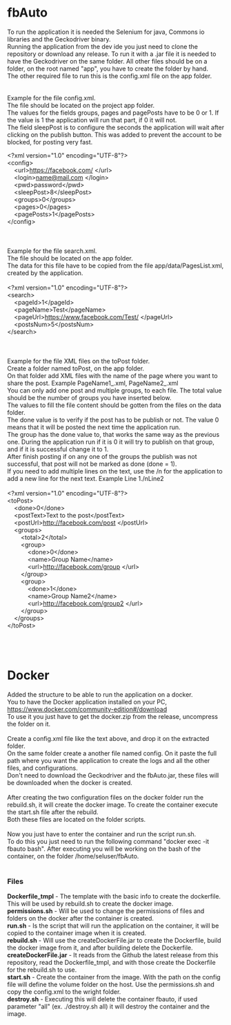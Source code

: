 # fbAuto


To run the application it is needed the Selenium for java, Commons io libraries and the Geckodriver binary. <br>
Running the application from the dev ide you just need to clone the repository or download any release. 
To run it with a .jar file it is needed to have the Geckodriver on the same folder. All other files should be on a folder, on the root named "app", you have to create the folder by hand. <br> 
The other required file to run this is the config.xml file on the app folder. <br><br><br> 
Example for the file
config.xml. <br>
The file should be located on the project app folder. <br>
The values for the fields groups, pages and pagePosts have to be 0 or 1. If the value is 1 the application will run that part, if 0 it will not. <br>
The field sleepPost is to configure the seconds the application will wait after clicking on the publish button. This was added to prevent the account to be blocked, for posting very fast.

\<?xml version="1.0" encoding="UTF-8"?> <br>
\<config> </br>
&nbsp;&nbsp;&nbsp;&nbsp;\<url>https://facebook.com/ \</url> <br>
&nbsp;&nbsp;&nbsp;&nbsp;\<login>name@mail.com \</login> <br>
&nbsp;&nbsp;&nbsp;&nbsp;\<pwd>password\</pwd> <br> 
&nbsp;&nbsp;&nbsp;&nbsp;\<sleepPost>8\</sleepPost> <br> 
&nbsp;&nbsp;&nbsp;&nbsp;\<groups>0\</groups> <br> 
&nbsp;&nbsp;&nbsp;&nbsp;\<pages>0\</pages> <br> 
&nbsp;&nbsp;&nbsp;&nbsp;\<pagePosts>1\</pagePosts> <br> 
\</config>
<br>
<br>
<br>
<br>
Example for the file search.xml. <br>
The file should be located on the app folder. <br>
The data for this file have to be copied from the file app/data/PagesList.xml, created by the application. <br><br>
\<?xml version="1.0" encoding="UTF-8"?> <br>
\<search> <br>
&nbsp;&nbsp;&nbsp;&nbsp;\<pageId>1\</pageId> <br>
&nbsp;&nbsp;&nbsp;&nbsp;\<pageName>Test\</pageName> <br>
&nbsp;&nbsp;&nbsp;&nbsp;\<pageUrl>https://www.facebook.com/Test/ \</pageUrl> <br>
&nbsp;&nbsp;&nbsp;&nbsp;\<postsNum>5\</postsNum> <br>
\</search>
<br>
<br>
<br>
<br>
Example for the file XML files on the toPost folder. <br>
Create a folder named toPost, on the app folder. <br>
On that folder add XML files with the name of the page where you want to share the post. Example PageName1_.xml, PageName2_.xml <br>
You can only add one post and multiple groups, to each file. The total value should be the number of groups you have inserted below. <br>
The values to fill the file content should be gotten from the files on the data folder. <br>
The done value is to verify if the post has to be publish or not. The value 0 means that it will be posted the next time the application run. <br>
The group has the done value to, that works the same way as the previous one. During the application run if it is 0 it will try to publish on that group, and if it is successful change it to 1. <br>
After finish posting if on any one of the groups the publish was not successful, that post will not be marked as done (done = 1). <br>
If you need to add multiple lines on the text, use the /n for the application to add a new line for the next text. Example Line 1./nLine2
<br>
<br>
\<?xml version="1.0" encoding="UTF-8"?> <br>
\<toPost> <br>
&nbsp;&nbsp;&nbsp;&nbsp;\<done>0\</done> <br>
&nbsp;&nbsp;&nbsp;&nbsp;\<postText>Text to the post\</postText> <br>
&nbsp;&nbsp;&nbsp;&nbsp;\<postUrl>http://facebook.com/post \</postUrl> <br>
&nbsp;&nbsp;&nbsp;&nbsp;\<groups> <br>
&nbsp;&nbsp;&nbsp;&nbsp;&nbsp;&nbsp;&nbsp;&nbsp;\<total>2\</total> <br>
&nbsp;&nbsp;&nbsp;&nbsp;&nbsp;&nbsp;&nbsp;&nbsp;\<group> <br>
&nbsp;&nbsp;&nbsp;&nbsp;&nbsp;&nbsp;&nbsp;&nbsp;&nbsp;&nbsp;&nbsp;&nbsp;\<done>0\</done> <br>
&nbsp;&nbsp;&nbsp;&nbsp;&nbsp;&nbsp;&nbsp;&nbsp;&nbsp;&nbsp;&nbsp;&nbsp;\<name>Group Name\</name> <br>
&nbsp;&nbsp;&nbsp;&nbsp;&nbsp;&nbsp;&nbsp;&nbsp;&nbsp;&nbsp;&nbsp;&nbsp;\<url>http://facebook.com/group \</url> <br>
&nbsp;&nbsp;&nbsp;&nbsp;&nbsp;&nbsp;&nbsp;&nbsp;\</group> <br>
&nbsp;&nbsp;&nbsp;&nbsp;&nbsp;&nbsp;&nbsp;&nbsp;\<group> <br>
&nbsp;&nbsp;&nbsp;&nbsp;&nbsp;&nbsp;&nbsp;&nbsp;&nbsp;&nbsp;&nbsp;&nbsp;\<done>1\</done> <br>
&nbsp;&nbsp;&nbsp;&nbsp;&nbsp;&nbsp;&nbsp;&nbsp;&nbsp;&nbsp;&nbsp;&nbsp;\<name>Group Name2\</name> <br>
&nbsp;&nbsp;&nbsp;&nbsp;&nbsp;&nbsp;&nbsp;&nbsp;&nbsp;&nbsp;&nbsp;&nbsp;\<url>http://facebook.com/group2 \</url> <br>
&nbsp;&nbsp;&nbsp;&nbsp;&nbsp;&nbsp;&nbsp;&nbsp;\</group> <br>
&nbsp;&nbsp;&nbsp;&nbsp;\</groups> <br>
\</toPost>
<br>
<br>
<br>
<br>
# Docker


Added the structure to be able to run the application on a docker. <br>
You to have the Docker application installed on your PC, https://www.docker.com/community-edition#/download <br>
To use it you just have to get the docker.zip from the release, uncompress the folder on it. <br>
<br>
Create a config.xml file like the text above, and drop it on the extracted folder. <br>
On the same folder create a another file named config. On it paste the full path where you want the application to create the logs and all the other files, and configurations. <br>
Don't need to download the Geckodriver and the fbAuto.jar, these files will be downloaded when the docker is created. <br>
<br>
After creating the two configuration files on the docker folder run the rebuild.sh, it will create the docker image. To create the container execute the start.sh file after the rebuild. <br>
Both these files are located on the folder scripts. <br>
<br>
Now you just have to enter the container and run the script run.sh. <br>
To do this you just need to run the following command "docker exec -it fbauto bash". After executing you will be working on the bash of the container, on the folder /home/seluser/fbAuto.
<br>
<br>
### Files


**Dockerfile_tmpl** - The template with the basic info to create the dockerfile. This will be used by rebuild.sh to create the docker image. <br>
**permissions.sh** - Will be used to change the permissions of files and folders on the docker after the container is created. <br>
**run.sh** - Is the script that will run the application on the container, it will be copied to the container image when it is created. <br>
**rebuild.sh** - Will use the createDockerFile.jar to create the Dockerfile, build the docker image from it, and after building delete the Dockerfile. <br>
**createDockerFile.jar** - It reads from the Github the latest release from this repository, read the Dockerfile_tmpl, and with those create the Dockerfile for the rebuild.sh to use. <br>
**start.sh** - Create the container from the image. With the path on the config file will define the volume folder on the host. Use the permissions.sh and copy the config.xml to the wright folder. <br>
**destroy.sh** - Executing this will delete the container fbauto, if used parameter "all" (ex. ./destroy.sh all) it will destroy the container and the image.
